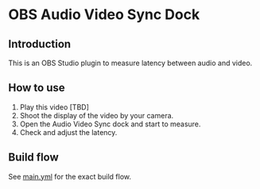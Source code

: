 # OBS Audio Video Sync Dock

## Introduction

This is an OBS Studio plugin to measure latency between audio and video.

## How to use

1. Play this video [TBD]
2. Shoot the display of the video by your camera.
3. Open the Audio Video Sync dock and start to measure.
4. Check and adjust the latency.

## Build flow
See [main.yml](.github/workflows/main.yml) for the exact build flow.
